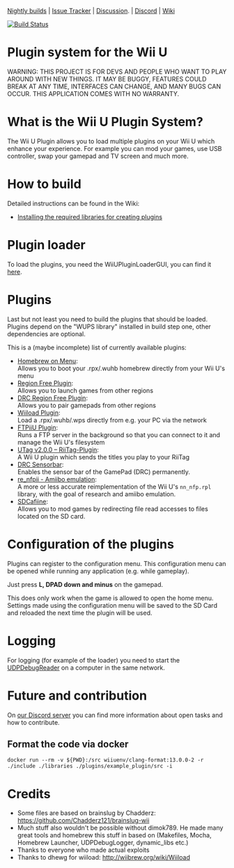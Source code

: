 [Nightly builds](https://github.com/Maschell/WiiUPluginSystem/releases) | [Issue Tracker](https://github.com/Maschell/WiiUPluginSystem/issues) | [Discussion](https://gbatemp.net/threads/wii-u-plugin-system.496659/).  | [Discord](https://discord.gg/bZ2rep2) | [Wiki](https://maschell.github.io/WiiUPluginSystem/dev_overview.html)

[![Build Status](https://api.travis-ci.org/Maschell/WiiUPluginSystem.svg?branch=master)](https://travis-ci.org/Maschell/WiiUPluginSystem)

# Plugin system for the Wii U

WARNING: THIS PROJECT IS FOR DEVS AND PEOPLE WHO WANT TO PLAY AROUND WITH NEW THINGS. IT MAY BE BUGGY, FEATURES COULD BREAK AT ANY TIME, INTERFACES CAN CHANGE, AND MANY BUGS CAN OCCUR. THIS APPLICATION COMES WITH NO WARRANTY.

# What is the Wii U Plugin System?

The Wii U Plugin allows you to load multiple plugins on your Wii U which enhance your experience. 
For example you can mod your games, use USB controller, swap your gamepad and TV screen and much more.
# How to build

Detailed instructions can be found in the Wiki:
- [Installing the required libraries for creating plugins](https://wiiu-env.github.io/WiiUPluginSystem/dev_required_libraries.html)  

# Plugin loader
To load the plugins, you need the WiiUPluginLoaderGUI, you can find it [here](https://github.com/wiiu-env/WiiUPluginLoaderGUI).

# Plugins

Last but not least you need to build the plugins that should be loaded.
Plugins depend on the "WUPS library" installed in build step one, other dependencies are optional.

This is a (maybe incomplete) list of currently available plugins:

- [Homebrew on Menu](https://github.com/wiiu-env/homebrew_on_menu_plugin):  
Allows you to boot your .rpx/.wuhb homebrew directly from your Wii U's menu
- [Region Free Plugin](https://github.com/wiiu-env/region_free_plugin):  
Allows you to launch games from other regions
- [DRC Region Free Plugin](https://github.com/wiiu-env/drc_region_free_plugin):  
Allows you to pair gamepads from other regions
- [Wiiload Plugin](https://github.com/wiiu-env/wiiload_plugin):  
Load a .rpx/.wuhb/.wps directly from e.g. your PC via the network
- [FTPiiU Plugin](https://github.com/wiiu-env/ftpiiu_plugin):  
Runs a FTP server in the background so that you can connect to it and manage the Wii U's filesystem
- [UTag v2.0.0 – RiiTag-Plugin](https://github.com/RiiConnect24/UTag):  
A Wii U plugin which sends the titles you play to your RiiTag
- [DRC Sensorbar](https://github.com/WiiDatabase/DRC-Sensorbar):  
Enables the sensor bar of the GamePad (DRC) permanently.
- [re_nfpii - Amiibo emulation](https://github.com/GaryOderNichts/re_nfpii):   
A more or less accurate reimplementation of the Wii U's `nn_nfp.rpl` library, with the goal of research and amiibo emulation.
- [SDCafiine](https://github.com/wiiu-env/sdcafiine_plugin):  
Allows you to mod games by redirecting file read accesses to files located on the SD card.

# Configuration of the plugins
Plugins can register to the configuration menu. This configuration menu can be opened while running any application (e.g. while gameplay).  

Just press **L, DPAD down and minus** on the gamepad.  

This does only work when the game is allowed to open the home menu.  
Settings made using the configuration menu will be saved to the SD Card and reloaded the next time the plugin will be used.

# Logging
For logging (for example of the loader) you need to start the [UDPDebugReader](https://github.com/BullyWiiPlaza/UDP-Debug-Reader) on a computer in the same network.

# Future and contribution
On [our Discord server](https://discord.gg/bZ2rep2
) you can find more information about open tasks and how to contribute.

## Format the code via docker

`docker run --rm -v ${PWD}:/src wiiuenv/clang-format:13.0.0-2 -r ./include ./libraries ./plugins/example_plugin/src -i`

# Credits
* Some files are based on brainslug by Chadderz: https://github.com/Chadderz121/brainslug-wii  
* Much stuff also wouldn't be possible without dimok789. He made many great tools and homebrew this stuff in based on (Makefiles, Mocha, Homebrew Launcher, UDPDebugLogger, dynamic_libs etc.)  
* Thanks to everyone who made actual exploits
* Thanks to dhewg for wiiload: http://wiibrew.org/wiki/Wiiload
